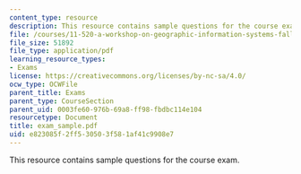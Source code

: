 ```yaml
---
content_type: resource
description: This resource contains sample questions for the course exam.
file: /courses/11-520-a-workshop-on-geographic-information-systems-fall-2005/e823085f2ff530503f581af41c9908e7_exam_sample.pdf
file_size: 51892
file_type: application/pdf
learning_resource_types:
- Exams
license: https://creativecommons.org/licenses/by-nc-sa/4.0/
ocw_type: OCWFile
parent_title: Exams
parent_type: CourseSection
parent_uid: 0003fe60-976b-69a8-ff98-fbdbc114e104
resourcetype: Document
title: exam_sample.pdf
uid: e823085f-2ff5-3050-3f58-1af41c9908e7
---
```

This resource contains sample questions for the course exam.